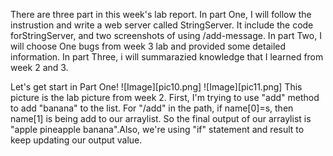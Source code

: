 There are three part in this week's lab report. 
In part One, I will follow the instrustion and write a web server called StringServer. It include the code forStringServer, and two screenshots of using /add-message.
In part Two, I will choose One bugs from week 3 lab and provided some detailed information. 
In part Three, i will summarazied knowledge that I learned from week 2 and 3.

Let's get start in Part One! 
![Image][pic10.png]
![Image][pic11.png]
This picture is the lab picture from week 2.
First, I'm trying to use "add" method to add "banana" to the list. For "/add" in the path, 
if name[0]=s, then name[1] is being add to our arraylist. So the final output of our arraylist is "apple pineapple banana".Also, we're using "if" statement and result to keep updating our output value. 
